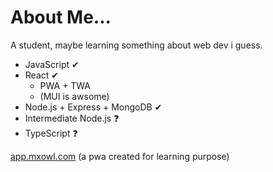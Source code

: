 About Me...
===

A student, maybe learning something about web dev i guess.

* JavaScript ✔
* React ✔
  * PWA + TWA
  * (MUI is awsome)
* Node.js + Express + MongoDB ✔
* Intermediate Node.js ❓
* TypeScript ❓

[app.mxowl.com](https://app.mxowl.com/) (a pwa created for learning purpose)
